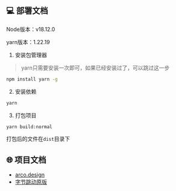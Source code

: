 

## 💻 部署文档
Node版本：v18.12.0

yarn版本：1.22.19

1. 安装包管理器
> yarn只需要安装一次即可，如果已经安装过了，可以跳过这一步
```bash
npm install yarn -g
```

2. 安装依赖
```bash
yarn
```

3. 打包项目
```bash
yarn build:normal
```

打包后的文件在`dist`目录下


## 🌐 项目文档

- [arco.design](https://arco.design/vue/docs/start)
- [字节跳动原版](https://vue-pro.arco.design)
